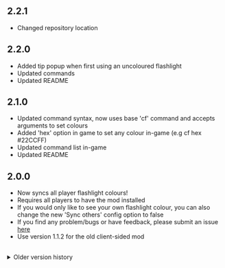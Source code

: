 ## 2.2.1
- Changed repository location

## 2.2.0
- Added tip popup when first using an uncoloured flashlight
- Updated commands
- Updated README

## 2.1.0
- Updated command syntax, now uses base 'cf' command and accepts arguments to set colours
- Added 'hex' option in game to set any colour in-game (e.g cf hex #22CCFF)
- Updated command list in-game
- Updated README

## 2.0.0
- Now syncs all player flashlight colours!
- Requires all players to have the mod installed
- If you would only like to see your own flashlight colour, you can also change the new 'Sync others' config option to false
- If you find any problem/bugs or have feedback, please submit an issue [here](https://github.com/Cubly/ColourfulFlashlights/issues)
- Use version 1.1.2 for the old client-sided mod
  
<br>
<details>
<summary>Older version history</summary>

## 1.1.2
- Minor tweaks

## 1.1.1
- Fixed config description error

## 1.1.0
- Colour choice will now persist across game launches
- Updated README

## 1.0.1
- Added cflist command to list colour options
- Updated README

## 1.0.0
- Release
</details>

